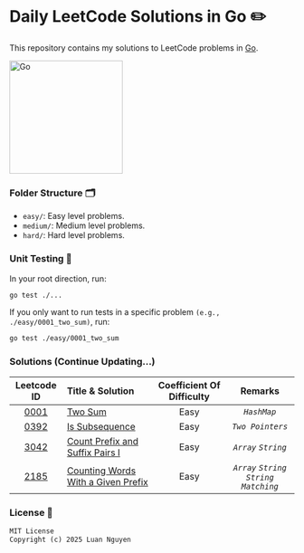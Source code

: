 # Daily LeetCode Solutions in Go ✏️

This repository contains my solutions to LeetCode problems in [Go](https://go.dev/).

<img src="https://raw.githubusercontent.com/gist/brudnak/6c21505423e4ff089ab704ec79b5a096/raw/b2d3dec32474b2121b179920734b259323a7c250/go.gif" alt="Go" width="200"/>

### Folder Structure 🗂️

- `easy/`: Easy level problems.
- `medium/`: Medium level problems.
- `hard/`: Hard level problems.

### Unit Testing 🧪

In your root direction, run:

```bash
go test ./...
```

If you only want to run tests in a specific problem `(e.g., ./easy/0001_two_sum)`, run:

```bash
go test ./easy/0001_two_sum
```

### Solutions (Continue Updating...)

|                                      Leetcode ID                                      | Title & Solution                             | Coefficient Of Difficulty |                 Remarks                  |
| :-----------------------------------------------------------------------------------: | :------------------------------------------- | :-----------------------: | :--------------------------------------: |
|              [0001](https://leetcode.com/problems/two-sum/description/)               | [Two Sum](/easy/)                            |           Easy            |               _`HashMap`_                |
|           [0392](https://leetcode.com/problems/is-subsequence/description/)           | [Is Subsequence](/easy/)                     |           Easy            |             _`Two Pointers`_             |
|  [3042](https://leetcode.com/problems/count-prefix-and-suffix-pairs-i/description/)   | [Count Prefix and Suffix Pairs I](/easy/)    |           Easy            |           _`Array`_ _`String`_           |
| [2185](https://leetcode.com/problems/counting-words-with-a-given-prefix/description/) | [Counting Words With a Given Prefix](/easy/) |           Easy            | _`Array`_ _`String`_ _`String Matching`_ |

### License 🪪

```txt
MIT License
Copyright (c) 2025 Luan Nguyen
```
